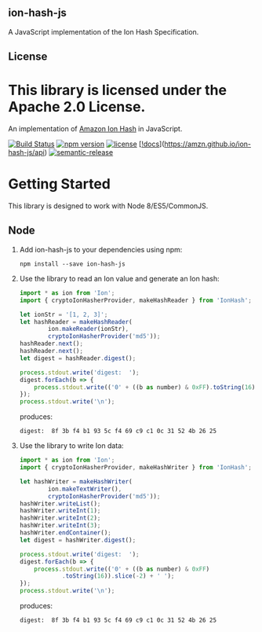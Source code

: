 ## ion-hash-js

A JavaScript implementation of the Ion Hash Specification.

## License

This library is licensed under the Apache 2.0 License. 
=======
An implementation of [Amazon Ion Hash](https://amzn.github.io/ion-hash/docs/spec.html) in JavaScript.

[![Build Status](https://travis-ci.org/amzn/ion-hash-js.svg?branch=master)](https://travis-ci.org/amzn/ion-hash-js)
[![npm version](https://img.shields.io/npm/v/ion-hash-js.svg)](https://www.npmjs.com/package/ion-hash-js)
[![license](https://img.shields.io/hexpm/l/plug.svg)](https://github.com/amzn/ion-hash-js/blob/master/LICENSE)
[[!docs](https://img.shields.io/badge/docs-api-green.svg?style=flat-square)](https://amzn.github.io/ion-hash-js/api)
[![semantic-release](https://img.shields.io/badge/%20%20%F0%9F%93%A6%F0%9F%9A%80-semantic--release-e10079.svg?style=flat-square)](https://github.com/amzn/ion-js/releases)

# Getting Started

This library is designed to work with Node 8/ES5/CommonJS.

## Node

1. Add ion-hash-js to your dependencies using npm:
    ```
    npm install --save ion-hash-js
    ```
1. Use the library to read an Ion value and generate an Ion hash:
    ```javascript
    import * as ion from 'Ion';
    import { cryptoIonHasherProvider, makeHashReader } from 'IonHash';
    
    let ionStr = '[1, 2, 3]';
    let hashReader = makeHashReader(
            ion.makeReader(ionStr),
            cryptoIonHasherProvider('md5'));
    hashReader.next();
    hashReader.next();
    let digest = hashReader.digest();
    
    process.stdout.write('digest:  ');
    digest.forEach(b => {
        process.stdout.write(('0' + ((b as number) & 0xFF).toString(16)).slice(-2) + ' ');
    });
    process.stdout.write('\n');
    ```

    produces:

    ```digest:  8f 3b f4 b1 93 5c f4 69 c9 c1 0c 31 52 4b 26 25```

1. Use the library to write Ion data:
    ```javascript
    import * as ion from 'Ion';
    import { cryptoIonHasherProvider, makeHashWriter } from 'IonHash';
    
    let hashWriter = makeHashWriter(
            ion.makeTextWriter(),
            cryptoIonHasherProvider('md5'));
    hashWriter.writeList();
    hashWriter.writeInt(1);
    hashWriter.writeInt(2);
    hashWriter.writeInt(3);
    hashWriter.endContainer();
    let digest = hashWriter.digest();
    
    process.stdout.write('digest:  ');
    digest.forEach(b => {
        process.stdout.write(('0' + ((b as number) & 0xFF)
                .toString(16)).slice(-2) + ' ');
    });
    process.stdout.write('\n');
    ```

    produces:

    ```digest:  8f 3b f4 b1 93 5c f4 69 c9 c1 0c 31 52 4b 26 25```

